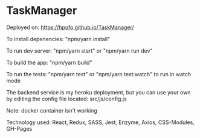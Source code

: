 # TaskManager

Deployed on: https://hpufo.github.io/TaskManager/

To install depenencies: "npm/yarn install"

To run dev server: "npm/yarn start" or "npm/yarn run dev"

To build the app: "npm/yarn build"

To run the tests: "npm/yarn test" or "npm/yarn test:watch" to run in watch mode

The backend service is my heroku deployment, but you can use your own by editing the config file located: src/js/config.js

Note: docker container isn't working

Technology used: React, Redux, SASS, Jest, Enzyme, Axios, CSS-Modules, GH-Pages